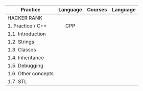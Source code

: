 |    Practice    |  Language    |    Courses   |   Language   |
| ---------------|:------------:|-------------:|-------------:|
| HACKER RANK    |              |              |              |                       
| 1. Practice / C++ | CPP | | |
| 1.1. Introduction | | | |
| 1.2. Strings | | | |
| 1.3. Classes | | | |
| 1.4. Inheritance | | | |
| 1.5. Debugging | | | |
| 1.6. Other concepts | | | |
| 1.7. STL | | | |
